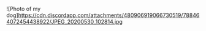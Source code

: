 ![Photo of my dog]https://cdn.discordapp.com/attachments/480906919066730519/788464072454438922/JPEG_20200530_102814.jpg
